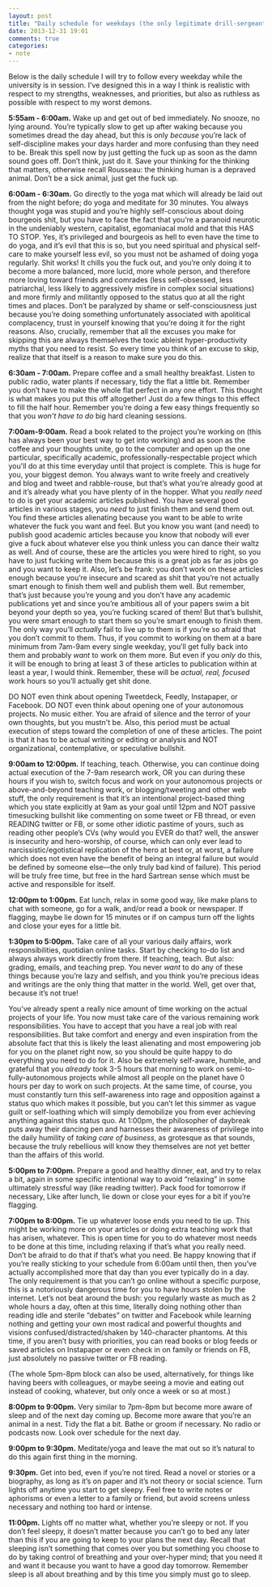 ```yaml
---
layout: post
title: "Daily schedule for weekdays (the only legitimate drill-sergeant is autonomous self-discipline)"
date: 2013-12-31 19:01
comments: true
categories:
- note
---
```


Below is the daily schedule I will try to follow every weekday while the university is in session. I’ve designed this in a way I think is realistic with respect to my strengths, weaknesses, and priorities, but also as ruthless as possible with respect to my worst demons.

**5:55am - 6:00am.** Wake up and get out of bed immediately. No snooze, no lying around. You’re typically slow to get up after waking because you sometimes dread the day ahead, but this is only *because* you’re lack of self-discipline makes your days harder and more confusing than they need to be. Break this spell now by just getting the fuck up as soon as the damn sound goes off. Don’t think, just do it. Save your thinking for the thinking that matters, otherwise recall Rousseau: the thinking human is a depraved animal. Don’t be a sick animal, just get the fuck up.

**6:00am - 6:30am.** Go directly to the yoga mat which will already be laid out from the night before; do yoga and meditate for 30 minutes. You always thought yoga was stupid and you’re highly self-conscious about doing bourgeois shit, but you have to face the fact that you’re a paranoid neurotic in the undeniably western, capitalist, egomaniacal mold and that this HAS TO STOP. Yes, it’s privileged and bourgeois as hell to even have the time to do yoga, and it’s evil that this is so, but you need spiritual and physical self-care to make yourself less evil, so you must not be ashamed of doing yoga regularly. Shit works! It chills you the fuck out, and you’re only doing it to become a more balanced, more lucid, more whole person, and therefore more loving toward friends and comrades (less self-obsessed, less patriarchal, less likely to aggressively misfire in complex social situations) and more firmly and militantly opposed to the status quo at all the right times and places. Don’t be paralyzed by shame or self-consciousness just because you’re doing something unfortunately associated with apolitical complacency, trust in yourself knowing that you’re doing it for the right reasons. Also, crucially, remember that all the excuses you make for skipping this are always themselves the toxic ableist hyper-productivity myths that you need to resist. So every time you think of an excuse to skip, realize that that itself is a reason to make sure you do this.

**6:30am - 7:00am.** Prepare coffee and a small healthy breakfast. Listen to public radio, water plants if necessary, tidy the flat a little bit. Remember you don’t have to make the whole flat perfect in any one effort. This thought is what makes you put this off altogether! Just do a few things to this effect to fill the half hour. Remember you’re doing a few easy things frequently so that you *won’t have to do* big hard cleaning sessions.

**7:00am-9:00am.** Read a book related to the project you’re working on (this has always been your best way to get into working) and as soon as the coffee and your thoughts unite, go to the computer and open up the one particular, specifically academic, professionally-respectable project which you'll do at this time everyday until that project is complete. This is huge for you, your biggest demon. You always want to write freely and creatively and blog and tweet and rabble-rouse, but that’s what you’re already good at and it’s already what you have plenty of in the hopper. What you *really need* to do is get your academic articles published. You have several good articles in various stages, you *need* to just finish them and send them out. You find these articles alienating because you want to be able to write whatever the fuck you want and feel. But you know you want (and need) to publish good academic articles because you know that nobody will ever give a fuck about whatever else you think unless you can dance their waltz as well. And of course, these are the articles you were hired to right, so you have to just fucking write them because this is a great job as far as jobs go and you want to keep it. Also, let’s be frank: you don’t work on these articles enough because you’re insecure and scared as shit that you’re not actually smart enough to finish them well and publish them well. But remember, that’s just because you’re young and you don’t have any academic publications yet and since you’re ambitious all of your papers swim a bit beyond your depth so yea, you’re fucking scared of them! But that’s bullshit, you were smart enough to start them so you’re smart enough to finish them. The only way you’ll *actually* fail to live up to them is if you’re so afraid that you don’t commit to them. Thus, if you commit to working on them at a bare minimum from 7am-9am every single weekday, you’ll get fully back into them and probably *want* to work on them more. But even if you *only* do this, it will be enough to bring at least 3 of these articles to publication within at least a year, I would think. Remember, these will be *actual, real, focused* work hours so you’ll actually get shit done.

DO NOT even think about opening Tweetdeck, Feedly, Instapaper, or Facebook. DO NOT even think about opening one of your autonomous projects. No music either. You are afraid of silence and the terror of your own thoughts, but you mustn't be. Also, this period must be actual execution of steps toward the completion of one of these articles. The point is that it has to be actual writing or editing or analysis and NOT organizational, contemplative, or speculative bullshit.

**9:00am to 12:00pm.** If teaching, teach. Otherwise, you can continue doing actual execution of the 7-9am research work, OR you can during these hours if you wish to, switch focus and work on your autonomous projects or above-and-beyond teaching work, or blogging/tweeting and other web stuff, the only requirement is that it’s an intentional project-based thing which you state explicitly at 9am as your goal until 12pm and NOT passive timesucking bullshit like commenting on some tweet or FB thread, or even READING twitter or FB, or some other idiotic pastime of yours, such as reading other people’s CVs (why would you EVER do that? well, the answer is insecurity and hero-worship, of course, which can only ever lead to narcissistic/egotistical replication of the hero at best or, at worst, a failure which does not even have the benefit of being an integral failure but would be defined by someone else—the only truly bad kind of failure). This period will be truly free time, but free in the hard Sartrean sense which must be active and responsible for itself.

**12:00pm to 1:00pm.** Eat lunch, relax in some good way, like make plans to chat with someone, go for a walk, and/or read a book or newspaper. If flagging, maybe lie down for 15 minutes or if on campus turn off the lights and close your eyes for a little bit. 

**1:30pm to 5:00pm.** Take care of all your various daily affairs, work responsibilities, quotidian online tasks. Start by checking to-do list and always always work directly from there. If teaching, teach. But also: grading, emails, and teaching prep. You never *want* to do any of these things because you’re lazy and selfish, and you think you’re precious ideas and writings are the only thing that matter in the world. Well, get over that, because it’s not true!

You’ve already spent a really nice amount of time working on the actual projects of your life. You now must take care of the various remaining work responsibilities. You have to accept that you have a real job with real responsibilities. But take comfort and energy and even inspiration from the absolute fact that this is likely the least alienating and most empowering job for you on the planet right now, so you should be quite happy to do everything you need to do for it. Also be extremely self-aware, humble, and grateful that you *already* took 3-5 hours that morning to work on semi-to-fully-autonomous projects while almost all people on the planet have 0 hours per day to work on such projects. At the same time, of course, you must constantly turn this self-awareness into rage and opposition against a status quo which makes it possible, but you can’t let this simmer as vague guilt or self-loathing which will simply demobilize you from ever achieving anything against this status quo. At 1:00pm, the philosopher of daybreak puts away their dancing pen and harnesses their awareness of privilege into the daily humility of *taking care of business*, as grotesque as that sounds, because the truly rebellious will know they themselves are not yet better than the affairs of this world.

**5:00pm to 7:00pm.** Prepare a good and healthy dinner, eat, and try to relax a bit, again in some specific intentional way to avoid “relaxing” in some ultimately stressful way (like reading twitter). Pack food for tomorrow if necessary, Like after lunch, lie down or close your eyes for a bit if you’re flagging. 

**7:00pm to 8:00pm.** Tie up whatever loose ends you need to tie up. This might be working more on your articles or doing extra teaching work that has arisen, whatever. This is open time for you to do whatever most needs to be done at this time, including relaxing if that’s what you really need. Don’t be afraid to do that if that’s what you need. Be happy knowing that if you’re really sticking to your schedule from 6:00am until then, then you’ve actually accomplished more that day than you ever typically do in a day. The only requirement is that you can’t go online without a specific purpose, this is a notoriously dangerous time for you to have hours stolen by the internet. Let’s not beat around the bush: you regularly waste as much as 2 whole hours a day, often at this time, literally doing nothing other than reading idle and sterile “debates” on twitter and Facebook while learning nothing and getting your own most radical and powerful thoughts and visions confused/distracted/shaken by 140-character phantoms. At this time, if you aren’t busy with priorities, you can read books or blog feeds or saved articles on Instapaper or even check in on family or friends on FB, just absolutely no passive twitter or FB reading.

(The whole 5pm-8pm block can also be used, alternatively, for things like having beers with colleagues, or maybe seeing a movie and eating out instead of cooking, whatever, but only once a week or so at most.)

**8:00pm to 9:00pm.** Very similar to 7pm-8pm but become more aware of sleep and of the next day coming up. Become more aware that you’re an animal in a nest. Tidy the flat a bit. Bathe or groom if necessary. No radio or podcasts now. Look over schedule for the next day.

**9:00pm to 9:30pm.** Meditate/yoga and leave the mat out so it’s natural to do this again first thing in the morning.

**9:30pm.** Get into bed, even if you’re not tired. Read a novel or stories or a biography, as long as it’s on paper and it’s not theory or social science. Turn lights off anytime you start to get sleepy. Feel free to write notes or aphorisms or even a letter to a family or friend, but avoid screens unless necessary and nothing too hard or intense.

**11:00pm.** Lights off no matter what, whether you’re sleepy or not. If you don’t feel sleepy, it doesn’t matter because you can’t go to bed any later than this if you are going to keep to your plans the next day. Recall that sleeping isn’t something that comes over you but something you choose to do by taking control of breathing and your over-hyper mind; that you need it and want it because you want to have a good day tomorrow. Remember sleep is all about breathing and by this time you simply must go to sleep.